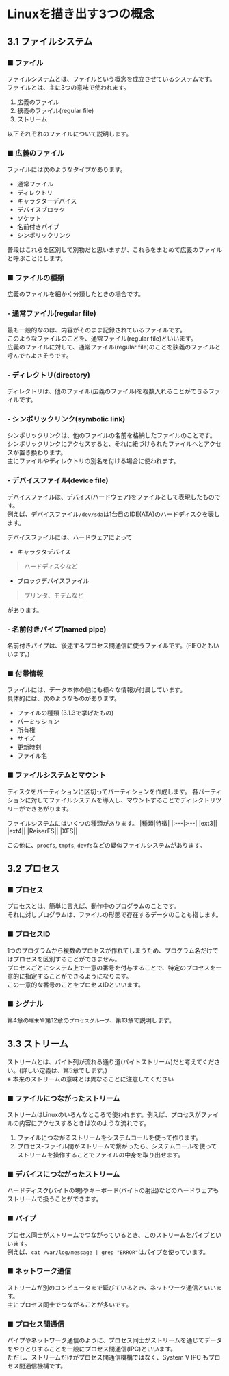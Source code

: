 # Linuxを描き出す3つの概念
## 3.1 ファイルシステム
### ■ ファイル
ファイルシステムとは、ファイルという概念を成立させているシステムです。  
ファイルとは、主に3つの意味で使われます。
1. 広義のファイル
2. 狭義のファイル(regular file)
3. ストリーム

以下それぞれのファイルについて説明します。
### ■ 広義のファイル
ファイルには次のようなタイプがあります。
- 通常ファイル
- ディレクトリ
- キャラクターデバイス
- デバイスブロック
- ソケット
- 名前付きパイプ
- シンボリックリンク
 
普段はこれらを区別して別物だと思いますが、これらをまとめて広義のファイルと呼ぶことにします。
### ■ ファイルの種類
広義のファイルを細かく分類したときの場合です。
### - 通常ファイル(regular file)
最も一般的なのは、内容がそのまま記録されているファイルです。  
このようなファイルのことを、通常ファイル(regular file)といいます。  
広義のファイルに対して、通常ファイル(regular file)のことを狭義のファイルと呼んでもよさそうです。
### - ディレクトリ(directory)
ディレクトリは、他のファイル(広義のファイル)を複数入れることができるファイルです。
### - シンボリックリンク(symbolic link)
シンボリックリンクは、他のファイルの名前を格納したファイルのことです。  
シンボリックリンクにアクセスすると、それに紐づけられたファイルへとアクセスが置き換わります。  
主にファイルやディレクトリの別名を付ける場合に使われます。
### - デバイスファイル(device file)
デバイスファイルは、デバイス(ハードウェア)をファイルとして表現したものです。  
例えば、デバイスファイル`/dev/sda`は1台目のIDE(ATA)のハードディスクを表します。  
  
デバイスファイルには、ハードウェアによって
- キャラクタデバイス
> ハードディスクなど
- ブロックデバイスファイル
> プリンタ、モデムなど

があります。
### - 名前付きパイプ(named pipe)
名前付きパイプは、後述するプロセス間通信に使うファイルです。(FIFOともいいます。)

### ■ 付帯情報
ファイルには、データ本体の他にも様々な情報が付属しています。  
具体的には、次のようなものがあります。
- ファイルの種類 (3.1.3で挙げたもの)
- パーミッション
- 所有権
- サイズ
- 更新時刻
- ファイル名

### ■ ファイルシステムとマウント
ディスクをパーティションに区切ってパーティションを作成します。
各パーティションに対してファイルシステムを導入し、マウントすることでディレクトリツリーができあがります。  
  
ファイルシステムにはいくつの種類があります。
|種類|特徴|
|:---|:---|
|ext3||
|ext4||
|ReiserFS||
|XFS||

この他に、`procfs`, `tmpfs`, `devfs`などの疑似ファイルシステムがあります。
## 3.2 プロセス
### ■ プロセス
プロセスとは、簡単に言えば、動作中のプログラムのことです。  
それに対しプログラムは、ファイルの形態で存在するデータのことも指します。
### ■ プロセスID
1つのプログラムから複数のプロセスが作れてしまうため、プログラム名だけではプロセスを区別することができません。  
プロセスごとにシステム上で一意の番号を付与することで、特定のプロセスを一意的に指定することができるようになります。  
この一意的な番号のことをプロセスIDといいます。
### ■ シグナル
第4章の`端末`や第12章の`プロセスグループ`、第13章で説明します。

## 3.3 ストリーム
ストリームとは、バイト列が流れる通り道(バイトストリーム)だと考えてください。(詳しい定義は、第5章でします。)  
※ 本来のストリームの意味とは異なることに注意してください
### ■ ファイルにつながったストリーム
ストリームはLinuxのいろんなところで使われます。例えば、プロセスがファイルの内容にアクセスするときは次のような流れです。  
1. ファイルにつながるストリームをシステムコールを使って作ります。  
2. プロセス-ファイル間がストリームで繋がったら、システムコールを使ってストリームを操作することでファイルの中身を取り出せます。
### ■ デバイスにつながったストリーム
ハードディスク(バイトの塊)やキーボード(バイトの射出)などのハードウェアもストリームで扱うことができます。
### ■ パイプ
プロセス同士がストリームでつながっているとき、このストリームをパイプといいます。  
例えば、`cat /var/log/message | grep "ERROR"`はパイプを使っています。
### ■ ネットワーク通信
ストリームが別のコンピュータまで延びているとき、ネットワーク通信といいます。  
主にプロセス同士でつながることが多いです。
### ■ プロセス間通信
パイプやネットワーク通信のように、プロセス同士がストリームを通じてデータをやりとりすることを一般にプロセス間通信(IPC)といいます。  
ただし、ストリームだけがプロセス間通信機構ではなく、System V IPC もプロセス間通信機構です。
